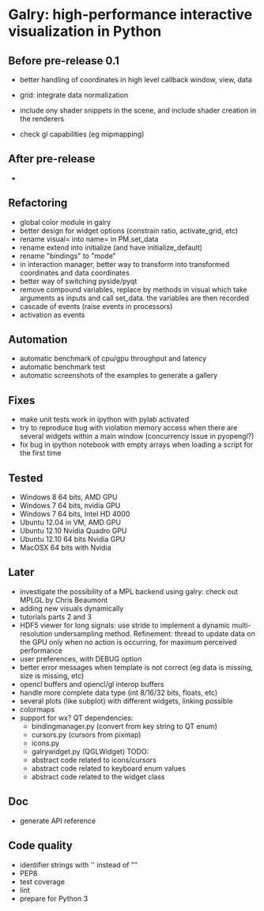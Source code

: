 Galry: high-performance interactive visualization in Python
===========================================================

Before pre-release 0.1
----------------------

  * better handling of coordinates in high level callback
        window, view, data
  * grid: integrate data normalization
  
  * include ony shader snippets in the scene, and include shader creation
    in the renderers
  * check gl capabilities (eg mipmapping)

After pre-release
-----------------
  
  * 

Refactoring
-----------

  * global color module in galry
  * better design for widget options (constrain ratio, activate_grid, etc)
  * rename visual= into name= in PM.set_data
  * rename extend into initialize (and have initialize_default)
  * rename "bindings" to "mode"
  * in interaction manager, better way to transform into transformed coordinates
    and data coordinates
  * better way of switching pyside/pyqt
  * remove compound variables, replace by methods in visual which take
    arguments as inputs and call set_data. the variables are then recorded
  * cascade of events (raise events in processors)
  * activation as events


Automation
----------
  
  * automatic benchmark of cpu/gpu throughput and latency
  * automatic benchmark test
  * automatic screenshots of the examples to generate a gallery

  
Fixes
-----

  * make unit tests work in ipython with pylab activated
  * try to reproduce bug with violation memory access when there are several
    widgets within a main window (concurrency issue in pyopengl?)  
  * fix bug in ipython notebook with empty arrays when loading a script
    for the first time
    
  
Tested
------

  * Windows 8 64 bits, AMD GPU
  * Windows 7 64 bits, nvidia GPU
  * Windows 7 64 bits, Intel HD 4000
  * Ubuntu 12.04 in VM, AMD GPU
  * Ubuntu 12.10 Nvidia Quadro GPU
  * Ubuntu 12.10 64 bits Nvidia GPU
  * MacOSX 64 bits with Nvidia


Later
-----

  * investigate the possibility of a MPL backend using galry: check out
    MPLGL by Chris Beaumont
  * adding new visuals dynamically
  * tutorials parts 2 and 3
  * HDF5 viewer for long signals: use stride to implement a dynamic 
    multi-resolution undersampling method.
    Refinement: thread to update data on the GPU only when no action is occurring,
    for maximum perceived performance
  * user preferences, with DEBUG option
  * better error messages when template is not correct (eg data is missing,
    size is missing, etc)
  * opencl buffers and opencl/gl interop buffers
  * handle more complete data type (int 8/16/32 bits, floats, etc)  
  * several plots (like subplot) with different widgets, linking possible
  * colormaps
  * support for wx?
    QT dependencies:
      * bindingmanager.py (convert from key string to 
        QT enum)
      * cursors.py (cursors from pixmap)
      * icons.py
      * galrywidget.py (QGLWidget)
    TODO:
      * abstract code related to icons/cursors
      * abstract code related to keyboard enum values      
      * abstract code related to the widget class
  
  
Doc
---

  * generate API reference

  
Code quality
------------

  * identifier strings with '' instead of ""
  * PEP8
  * test coverage
  * lint
  * prepare for Python 3

  